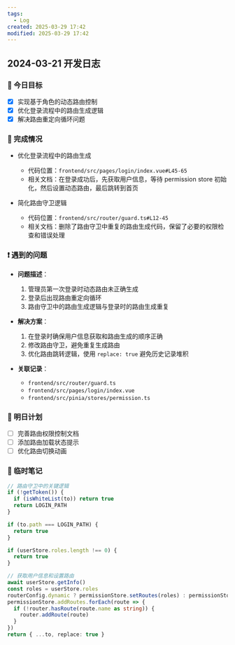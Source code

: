 ```yaml
---
tags:
  - Log
created: 2025-03-29 17:42
modified: 2025-03-29 17:42
---
```

## 2024-03-21 开发日志

### 🎯 今日目标
- [x] 实现基于角色的动态路由控制
- [x] 优化登录流程中的路由生成逻辑
- [x] 解决路由重定向循环问题

### 📝 完成情况
- 优化登录流程中的路由生成
  - 代码位置：`frontend/src/pages/login/index.vue#L45-65`
  - 相关文档：在登录成功后，先获取用户信息，等待 permission store 初始化，然后设置动态路由，最后跳转到首页

- 简化路由守卫逻辑
  - 代码位置：`frontend/src/router/guard.ts#L12-45`
  - 相关文档：删除了路由守卫中重复的路由生成代码，保留了必要的权限检查和错误处理

### ❗ 遇到的问题
- **问题描述**：
  1. 管理员第一次登录时动态路由未正确生成
  2. 登录后出现路由重定向循环
  3. 路由守卫中的路由生成逻辑与登录时的路由生成重复

- **解决方案**：
  1. 在登录时确保用户信息获取和路由生成的顺序正确
  2. 修改路由守卫，避免重复生成路由
  3. 优化路由跳转逻辑，使用 `replace: true` 避免历史记录堆积

- **关联记录**：
  - `frontend/src/router/guard.ts`
  - `frontend/src/pages/login/index.vue`
  - `frontend/src/pinia/stores/permission.ts`

### 🌱 明日计划
- [ ] 完善路由权限控制文档
- [ ] 添加路由加载状态提示
- [ ] 优化路由切换动画

### 📌 临时笔记
```typescript
// 路由守卫中的关键逻辑
if (!getToken()) {
  if (isWhiteList(to)) return true
  return LOGIN_PATH
}

if (to.path === LOGIN_PATH) {
  return true
}

if (userStore.roles.length !== 0) {
  return true
}

// 获取用户信息和设置路由
await userStore.getInfo()
const roles = userStore.roles
routerConfig.dynamic ? permissionStore.setRoutes(roles) : permissionStore.setAllRoutes()
permissionStore.addRoutes.forEach(route => {
  if (!router.hasRoute(route.name as string)) {
    router.addRoute(route)
  }
})
return { ...to, replace: true }
```
```